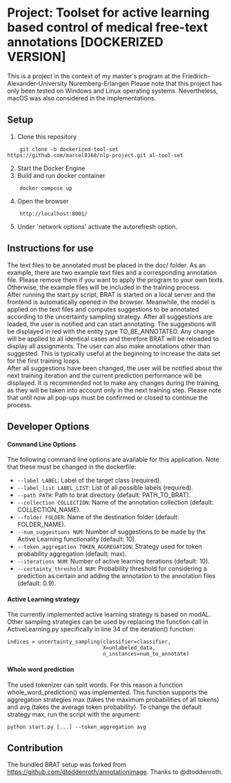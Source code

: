 # Project: Toolset for active learning based control of medical free-text annotations [DOCKERIZED VERSION]

This is a project in the context of my master's program at the Friedrich-Alexander-University Nuremberg-Erlangen
Please note that this project has only been tested on Windows and Linux operating systems. Nevertheless, macOS was also considered in the implementations.

## Setup

1. Clone this repository
```
    git clone -b dockerized-tool-set https://github.com/marcel8168/nlp-project.git al-tool-set
```
2. Start the Docker Engine
3. Build and run docker container
```
    docker compose up
```
4. Open the browser
```
    http://localhost:8001/
```
5. Under 'network options' activate the autorefresh option.


## Instructions for use

The text files to be annotated must be placed in the doc/ folder. As an example, there are two example text files and a corresponding annotation file. Please remove them if you want to apply the program to your own texts. Otherwise, the example files will be included in the training process.\
After running the start.py script, BRAT is started on a local server and the frontend is automatically opened in the browser. Meanwhile, the model is applied on the text files and computes suggestions to be annotated according to the uncertainty sampling strategy. After all suggestions are loaded, the user is notified and can start annotating. The suggestions will be displayed in red with the entity type TO_BE_ANNOTATED. Any change will be applied to all identical cases and therefore BRAT will be reloaded to display all assignments. The user can also make annotations other than suggested. This is typically useful at the beginning to increase the data set for the first training loops.\
After all suggestions have been changed, the user will be notified about the next training iteration and the current prediction performance will be displayed. It is recommended not to make any changes during the training, as they will be taken into account only in the next training step. Please note that until now all pop-ups must be confirmed or closed to continue the process.


## Developer Options

#### Command Line Options

The following command line options are available for this application. Note that these must be changed in the dockerfile:

- `--label LABEL`: Label of the target class (required).
- `--label_list LABEL_LIST`: List of all possible labels (required).
- `--path PATH`: Path to brat directory (default: PATH_TO_BRAT).
- `--collection COLLECTION`: Name of the annotation collection (default: COLLECTION_NAME).
- `--folder FOLDER`: Name of the destination folder (default: FOLDER_NAME).
- `--num_suggestions NUM`: Number of suggestions to be made by the Active Learning functionality (default: 10).
- `--token_aggregation TOKEN_AGGREGATION`: Strategy used for token probability aggregation (default: max).
- `--iterations NUM`: Number of active learning iterations (default: 10).
- `--certainty_threshold NUM`: Probability threshold for considering a prediction as certain and adding the annotation to the annotation files (default: 0.9).


#### Active Learning strategy
The currently implemented active learning strategy is based on modAL. Other sampling strategies can be used by replacing the function call in ActiveLearning.py specifically in line 34 of the iteration() function:
```
indices = uncertainty_sampling(classifier=classifier, 
                               X=unlabeled_data, 
                               n_instances=num_to_annotate)
```

#### Whole word prediction
The used tokenizer can split words. For this reason a function whole_word_prediction() was implemented. This function supports the aggregation strategies max (takes the maximum probabilities of all tokens) and avg (takes the average token probability). To change the default strategy max, run the script with the argument:
```
python start.py [...] --token_aggregation avg
```


## Contribution

The bundled BRAT setup was forked from https://github.com/dtoddenroth/annotationimage. Thanks to @dtoddenroth.
